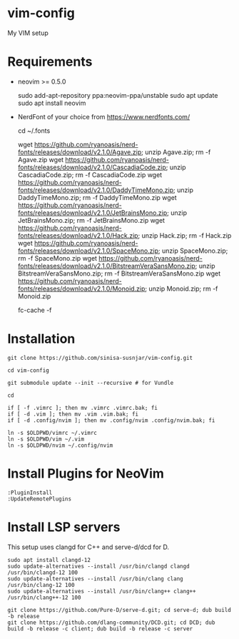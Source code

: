 # vim-config

My VIM setup

# Requirements

* neovim >= 0.5.0

    sudo add-apt-repository ppa:neovim-ppa/unstable
    sudo apt update
    sudo apt install neovim

* NerdFont of your choice from https://www.nerdfonts.com/

    cd ~/.fonts

    wget https://github.com/ryanoasis/nerd-fonts/releases/download/v2.1.0/Agave.zip; unzip Agave.zip; rm -f Agave.zip
    wget https://github.com/ryanoasis/nerd-fonts/releases/download/v2.1.0/CascadiaCode.zip; unzip CascadiaCode.zip; rm -f CascadiaCode.zip
    wget https://github.com/ryanoasis/nerd-fonts/releases/download/v2.1.0/DaddyTimeMono.zip; unzip DaddyTimeMono.zip; rm -f DaddyTimeMono.zip
    wget https://github.com/ryanoasis/nerd-fonts/releases/download/v2.1.0/JetBrainsMono.zip; unzip JetBrainsMono.zip; rm -f JetBrainsMono.zip
    wget https://github.com/ryanoasis/nerd-fonts/releases/download/v2.1.0/Hack.zip; unzip Hack.zip; rm -f Hack.zip
    wget https://github.com/ryanoasis/nerd-fonts/releases/download/v2.1.0/SpaceMono.zip; unzip SpaceMono.zip; rm -f SpaceMono.zip
    wget https://github.com/ryanoasis/nerd-fonts/releases/download/v2.1.0/BitstreamVeraSansMono.zip; unzip BitstreamVeraSansMono.zip; rm -f BitstreamVeraSansMono.zip
    wget https://github.com/ryanoasis/nerd-fonts/releases/download/v2.1.0/Monoid.zip; unzip Monoid.zip; rm -f Monoid.zip

    fc-cache -f

# Installation

    git clone https://github.com/sinisa-susnjar/vim-config.git

    cd vim-config

    git submodule update --init --recursive # for Vundle

    cd

    if [ -f .vimrc ]; then mv .vimrc .vimrc.bak; fi
    if [ -d .vim ]; then mv .vim .vim.bak; fi
    if [ -d .config/nvim ]; then mv .config/nvim .config/nvim.bak; fi

    ln -s $OLDPWD/vimrc ~/.vimrc
    ln -s $OLDPWD/vim ~/.vim
    ln -s $OLDPWD/nvim ~/.config/nvim

# Install Plugins for NeoVim

    :PluginInstall
    :UpdateRemotePlugins

# Install LSP servers

This setup uses clangd for C++ and serve-d/dcd for D.

    sudo apt install clangd-12
	sudo update-alternatives --install /usr/bin/clangd clangd /usr/bin/clangd-12 100
	sudo update-alternatives --install /usr/bin/clang clang /usr/bin/clang-12 100
	sudo update-alternatives --install /usr/bin/clang++ clang++ /usr/bin/clang++-12 100

    git clone https://github.com/Pure-D/serve-d.git; cd serve-d; dub build -b release
	git clone https://github.com/dlang-community/DCD.git; cd DCD; dub build -b release -c client; dub build -b release -c server
